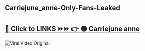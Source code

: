 
 ## Carriejune_anne-Only-Fans-Leaked

# <h2><a href="https://clipsfans.com/Carriejune_anne&ref=git">🔗 Click to LINKS ⏩⏩ 👉 🟢 Carriejune anne </a></h2>

<a href="https://clipsfans.com/Carriejune_anne&ref=git" rel="nofollow" data-target="animated-image.originalLink"><img src="https://i.ibb.co.com/xMMVF88/686577567.gif" alt="Viral Video Original" style="max-width: 100%; display: inline-block;" data-target="animated-image.originalImage"></a>
